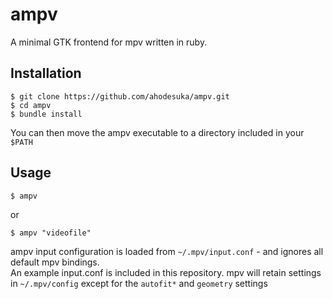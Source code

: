 # ampv

A minimal GTK frontend for mpv written in ruby.

## Installation

    $ git clone https://github.com/ahodesuka/ampv.git
    $ cd ampv
    $ bundle install

You can then move the ampv executable to a directory included in your `$PATH`

## Usage

    $ ampv

or

    $ ampv "videofile"

ampv input configuration is loaded from `~/.mpv/input.conf` - and ignores all default mpv bindings.<br>
An example input.conf is included in this repository.
mpv will retain settings in `~/.mpv/config` except for the `autofit*` and `geometry` settings

